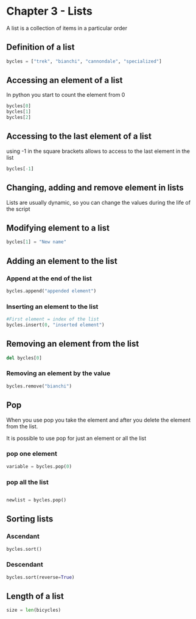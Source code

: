 # Chapter 3 - Lists

A list is a collection of items in a particular order

## Definition of a list

```python
bycles = ["trek", "bianchi", "cannondale", "specialized"]
```

## Accessing an element of a list

In python you start to count the element from 0

```python
bycles[0]
bycles[1]
bycles[2]
```

## Accessing to the last element of a list

using -1 in the square brackets allows to access to the last element in the list

```python
bycles[-1]
```

## Changing, adding and remove element in lists

Lists are usually dynamic, so you can change the values during the life of the script

## Modifying element to a list

```python
bycles[1] = "New name"
```

## Adding an element to the list

### Append at the end of the list

```python
bycles.append("appended element")
```

### Inserting an element to the list

```python
#First element = index of the list
bycles.insert(0, "inserted element")
```

## Removing an element from the list

```python
del bycles[0]
```

### Removing an element by the value

```python
bycles.remove("bianchi")
```

## Pop

When you use pop you take the element and after you delete the element from the list.

It is possible to use pop for just an element or all the list

### pop one element

```python
variable = bycles.pop(0)
```

### pop all the list

```python

newlist = bycles.pop()
```

## Sorting lists

### Ascendant

```python
bycles.sort()
```

### Descendant

```python
bycles.sort(reverse=True)
```

## Length of a list

```python
size = len(bicycles)
```
